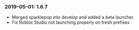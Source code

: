 ### 2019-05-01: 1.6.7
- Merged sparklepop into develop and added a beta launcher.
- Fix Roblox Studio not launching properly on fresh prefixes